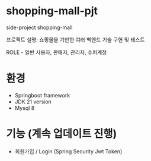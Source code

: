 # shopping-mall-pjt
side-project shopping-mall

프로젝트 설명: 쇼핑몰을 기반한 여러 백엔드 기술 구현 및 테스트

ROLE - 일반 사용자, 판매자, 관리자, 슈퍼계정

# 환경
- Springboot framework
- JDK 21 version
- Mysql 8

# 기능 (계속 업데이트 진행)
- 회원가입 / Login (Spring Security Jwt Token)
